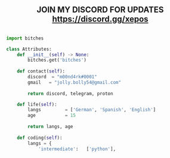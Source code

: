<!-- Hi skid <3 -->
<h2 align="center">JOIN MY DISCORD FOR UPDATES <a href="https://discord.gg/fs6V94d8">https://discord.gg/xepos</a></h2>

<!-- <p align="center">
    <img alt="" src=[https://cdn.discordapp.com/attachments/990017210984595516/1003613054593945670/Screen_Shot_2022-08-01_at_13.39.02.png] />
    <img alt="" src=[https://cdn.discordapp.com/attachments/990017210984595516/1003613054593945670/Screen_Shot_2022-08-01_at_13.39.02.png] />
</p> -->

<p href="https://discord.gg/xepos" align="center">
    <img alt="" src=[https://cdn.discordapp.com/attachments/990017210984595516/1003613054593945670/Screen_Shot_2022-08-01_at_13.39.02.png]/>
</p>

```python
import bitches

class Attributes:
	def __init__(self) -> None:
		bitches.get('bitches')
		
	def contact(self):
	    discord  = "m00nd4rk#0001"
	    gmail   = "jolly.bolly54@gmail.com"
	    
	    return discord, telegram, proton

	def life(self):
		langs         = ['German', 'Spanish', 'English']
		age           = 15
		
		return langs, age
		
	def coding(self):
		langs = {
			'intermediate':   ['python'],
